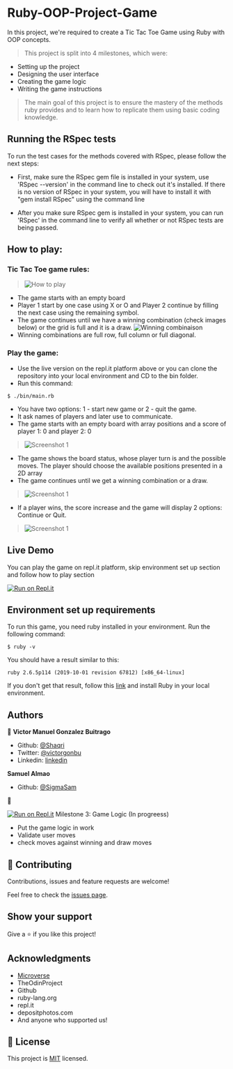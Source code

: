 # Ruby-OOP-Project-Game

In this project, we're required to create a Tic Tac Toe Game using Ruby with OOP concepts.

> This project is split into 4 milestones, which were:


- Setting up the project
- Designing the user interface
- Creating the game logic
- Writing the game instructions


> The main goal of this project is to ensure the mastery of the methods ruby provides and to learn how to replicate them using basic coding knowledge.

## Running the RSpec tests
To run the test cases for the methods covered with RSpec, please follow the next steps:

- First, make sure the RSpec gem file is installed in your system, use 'RSpec --version' in the command line to check out it's installed. If there is no version of RSpec in your system, you will have to install it with "gem install RSpec" using the command line

- After you make sure RSpec gem is installed in your system, you can run 'RSpec' in the command line to verify all whether or not RSpec tests are being passed.


## How to play:

### Tic Tac Toe game rules:


>  ![How to play](assets/Tic_Tac_Toe.gif)

- The game starts with an empty board
- Player 1 start by one case using X or O and Player 2 continue by filling the next case using the remaining symbol.
- The game continues until we have a winning combination (check images below) or the grid is full and it is a draw.
  ![Winning combinaison](https://st3.depositphotos.com/4695643/13784/v/1600/depositphotos_137841074-stock-illustration-set-collection-of-tic-tac.jpg)
- Winning combinations are full row, full column or full diagonal.

### Play the game:

- Use the live version on the repl.it platform above or you can clone the repository into your local environment and CD to the bin folder.
- Run this command:

```
$ ./bin/main.rb
```

- You have two options: 1 - start new game or 2 - quit the game.
- It ask names of players and later use to communicate.
- The game starts with an empty board with array positions and a score of player 1: 0 and player 2: 0
> ![Screenshot 1](assets/tictactoeGameImage.png)
- The game shows the board status, whose player turn is and the possible moves. The player should choose the available positions presented in a 2D array
- The game continues until we get a winning combination or a draw.
> ![Screenshot 1](assets/tictactoeGame2.png)
- If a player wins, the score increase and the game will display 2 options: Continue or Quit.
> ![Screenshot 1](assets/tictactoeGame3.png)


## Live Demo

You can play the game on repl.it platform, skip environment set up section and follow how to play section

 [![Run on Repl.it](https://repl.it/badge/github/Prabhakarzx/Ruby-OOP-Project-Game)](https://repl.it/github/Prabhakarzx/Ruby-OOP-Project-Game)


## Environment set up requirements

To run this game, you need ruby installed in your environment.
Run the following command:

```
$ ruby -v
```

You should have a result similar to this:

```
ruby 2.6.5p114 (2019-10-01 revision 67812) [x86_64-linux]
```

If you don't get that result, follow this [link](https://www.ruby-lang.org/en/documentation/installation/) and install Ruby in your local environment.


## Authors

👤 **Victor Manuel Gonzalez Buitrago**

- Github: [@Shaqri](https://github.com/Shaqri)
- Twitter: [@victorgonbu](https://twitter.com/victorgonbu)
- Linkedin: [linkedin](https://www.linkedin.com/in/victor-manuel-gonzalez-buitrago-8704731a5/)

**Samuel Almao**

- Github: [@SigmaSam](https://github.com/SigmaSam)

👤

[![Run on Repl.it](https://repl.it/badge/github/Prabhakarzx/Ruby-OOP-Project-Game)](https://repl.it/github/Prabhakarzx/Ruby-OOP-Project-Game)
Milestone 3: Game Logic (In progreess)

- Put the game logic in work
- Validate user moves 
- check moves against winning and draw moves


## 🤝 Contributing

Contributions, issues and feature requests are welcome!

Feel free to check the [issues page](https://github.com/Prabhakarzx/Ruby-OOP-Project-Game/issues).

## Show your support

Give a ⭐️ if you like this project!

## Acknowledgments

- [Microverse](https://github.com/microverseinc)
- TheOdinProject
- Github
- ruby-lang.org
- repl.it
- depositphotos.com
- And anyone who supported us!

## 📝 License

This project is [MIT](LICENSE) licensed.
